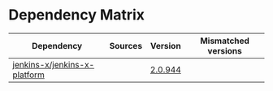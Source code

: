# Dependency Matrix

Dependency | Sources | Version | Mismatched versions
---------- | ------- | ------- | -------------------
[jenkins-x/jenkins-x-platform](https://github.com/jenkins-x/jenkins-x-platform) |  | [2.0.944](https://github.com/jenkins-x/jenkins-x-platform/releases/tag/v2.0.944) | 
